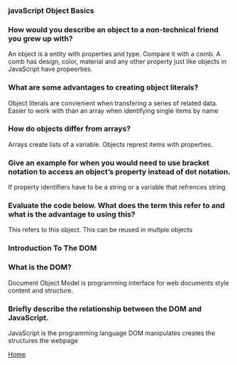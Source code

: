 ### javaScript Object Basics

### How would you describe an object to a non-technical friend you grew up with?

An object is a entity with properties and type. Compare it with a comb. A comb has design, color, material and any other property just like objects in JavaScript have propeerties.

### What are some advantages to creating object literals?

Object literals are convienient when transfering a series of related data. Easier to work with than an array when identifying single items by name

### How do objects differ from arrays?

Arrays create lists of a variable. Objects represt items with properties. 

### Give an example for when you would need to use bracket notation to access an object’s property instead of dot notation.

If property identifiers have to be a string or a variable that refrences string 

### Evaluate the code below. What does the term this refer to and what is the advantage to using this?

This refers to this object. This can be reused in multple objects 

### Introduction To The DOM

### What is the DOM?

Document Object Model is programming interface for web documents style content and structure. 


### Briefly describe the relationship between the DOM and JavaScript.

JavaScript is the programming language DOM manipulates creates the structures the webpage 

[Home](https://shiloh206.github.io/reading-notes)